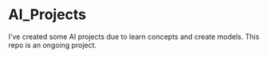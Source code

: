 # AI_Projects
 
I've created some AI projects due to learn concepts and create models. This repo is an ongoing project.
